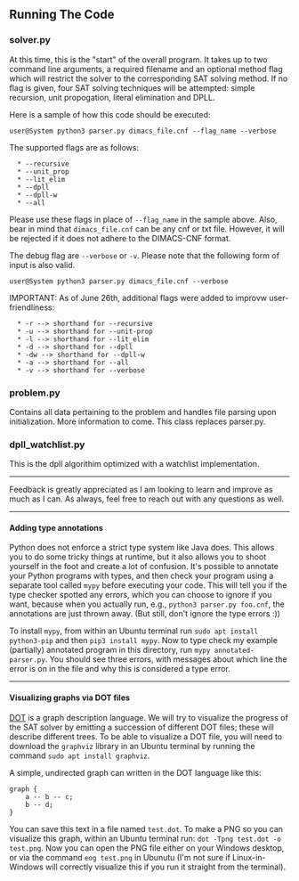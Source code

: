 ## Running The Code 

### solver.py 
  At this time, this is the "start" of the overall program. It takes up to two command line arguments, a required filename and an
  optional method flag which will restrict the solver to the corresponding SAT solving method. If no flag is given, four SAT solving techniques will be attempted:
  simple recursion, unit propogation, literal elimination and DPLL.
  
  Here is a sample of how this code should be executed:
  
  `user@System python3 parser.py dimacs_file.cnf --flag_name --verbose`
  
  The supported flags are as follows:
  
      * --recursive
      * --unit_prop 
      * --lit_elim  
      * --dpll 
      * --dpll-w
      * --all
    
   Please use these flags in place of `--flag_name` in the sample above.
   Also, bear in mind that `dimacs_file.cnf` can be any cnf or txt file. However, it will be rejected if it does not adhere to the DIMACS-CNF format.
   
   The debug flag are `--verbose` or `-v`. 
   Please note that the following form of input is also valid.
   
   `user@System python3 parser.py dimacs_file.cnf --verbose`
    
   IMPORTANT: As of June 26th, additional flags were added to improvw user-friendliness:
   
      * -r --> shorthand for --recursive
      * -u --> shorthand for --unit-prop 
      * -l --> shorthand for --lit_elim
      * -d --> shorthand for --dpll
      * -dw --> shorthand for --dpll-w
      * -a --> shorthand for --all
      * -v --> shorthand for --verbose
   
### problem.py
   Contains all data pertaining to the problem and handles file parsing upon initialization. More information to come.
   This class replaces parser.py.

### dpll_watchlist.py
   This is the dpll algorithim optimized with a watchlist implementation.
    
---
    
   Feedback is greatly appreciated as I am looking to learn and improve as much as I can.
   As always, feel free to reach out with any questions as well.
   
---
 
#### Adding type annotations
 
Python does not enforce a strict type system like Java does. This allows you to do some tricky things
at runtime, but it also allows you to shoot yourself in the foot and create a lot of confusion. It's
possible to annotate your Python programs with types, and then check your program using a separate tool 
called `mypy` before executing your code. This will tell you if the type checker spotted any errors,
which you can choose to ignore if you want, because when you actually run, e.g., `python3 parser.py foo.cnf`, 
the annotations are just thrown away. (But still, don't ignore the type errors :))

To install `mypy`, from within an Ubuntu terminal run `sudo apt install python3-pip` and then
`pip3 install mypy`. Now to type check my example (partially) annotated program in this directory,
run `mypy annotated-parser.py`. You should see three errors, with messages about which line the
error is on in the file and why this is considered a type error.

---

#### Visualizing graphs via DOT files

[DOT](https://en.wikipedia.org/wiki/DOT_(graph_description_language)) is a graph description language.
We will try to visualize the progress of the SAT solver by emitting a succession of different DOT files;
these will describe different trees. To be able to visualize a DOT file, you will need to download 
the `graphviz` library in an Ubuntu terminal by running the command `sudo apt install graphviz`.

A simple, undirected graph can written in the DOT language like this:

```
graph {
    a -- b -- c;
    b -- d;
}
```

You can save this text in a file named `test.dot`.
To make a PNG so you can visualize this graph, within an Ubuntu terminal run: `dot -Tpng test.dot -o test.png`.
Now you can open the PNG file either on your Windows desktop, or via the command `eog test.png` in Ubunutu
(I'm not sure if Linux-in-Windows will correctly visualize this if you run it straight from the terminal).

